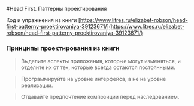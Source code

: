 #Head First. Паттерны проектирования

Код и упражнения из книги [https://www.litres.ru/elizabet-robson/head-first-patterny-proektirovaniya-39123671/](https://www.litres.ru/elizabet-robson/head-first-patterny-proektirovaniya-39123671/)

### Принципы проектирования из книги
> Выделите аспекты приложения, которые могут изменяться, и отделите их от тех, которые всегда 
остаются постоянными. 

> Программируйте на уровне интерфейса, а не на уровне реализации.

> Отдавайте предпочтение композиции перед наследованием. 
